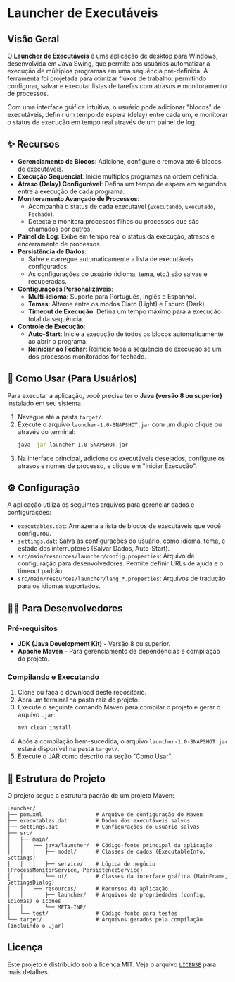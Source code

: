 # Launcher de Executáveis

## Visão Geral

O **Launcher de Executáveis** é uma aplicação de desktop para Windows, desenvolvida em Java Swing, que permite aos usuários automatizar a execução de múltiplos programas em uma sequência pré-definida. A ferramenta foi projetada para otimizar fluxos de trabalho, permitindo configurar, salvar e executar listas de tarefas com atrasos e monitoramento de processos.

Com uma interface gráfica intuitiva, o usuário pode adicionar "blocos" de executáveis, definir um tempo de espera (delay) entre cada um, e monitorar o status de execução em tempo real através de um painel de log.

## ✨ Recursos

- **Gerenciamento de Blocos**: Adicione, configure e remova até 6 blocos de executáveis.
- **Execução Sequencial**: Inicie múltiplos programas na ordem definida.
- **Atraso (Delay) Configurável**: Defina um tempo de espera em segundos entre a execução de cada programa.
- **Monitoramento Avançado de Processos**:
    - Acompanha o status de cada executável (`Executando`, `Executado`, `Fechado`).
    - Detecta e monitora processos filhos ou processos que são chamados por outros.
- **Painel de Log**: Exibe em tempo real o status da execução, atrasos e encerramento de processos.
- **Persistência de Dados**:
    - Salve e carregue automaticamente a lista de executáveis configurados.
    - As configurações do usuário (idioma, tema, etc.) são salvas e recuperadas.
- **Configurações Personalizáveis**:
    - **Multi-idioma**: Suporte para Português, Inglês e Espanhol.
    - **Temas**: Alterne entre os modos Claro (Light) e Escuro (Dark).
    - **Timeout de Execução**: Defina um tempo máximo para a execução total da sequência.
- **Controle de Execução**:
    - **Auto-Start**: Inicie a execução de todos os blocos automaticamente ao abrir o programa.
    - **Reiniciar ao Fechar**: Reinicie toda a sequência de execução se um dos processos monitorados for fechado.

## 🚀 Como Usar (Para Usuários)

Para executar a aplicação, você precisa ter o **Java (versão 8 ou superior)** instalado em seu sistema.

1.  Navegue até a pasta `target/`.
2.  Execute o arquivo `launcher-1.0-SNAPSHOT.jar` com um duplo clique ou através do terminal:
    ```bash
    java -jar launcher-1.0-SNAPSHOT.jar
    ```
3.  Na interface principal, adicione os executáveis desejados, configure os atrasos e nomes de processo, e clique em "Iniciar Execução".

## ⚙️ Configuração

A aplicação utiliza os seguintes arquivos para gerenciar dados e configurações:

-   `executables.dat`: Armazena a lista de blocos de executáveis que você configurou.
-   `settings.dat`: Salva as configurações do usuário, como idioma, tema, e estado dos interruptores (Salvar Dados, Auto-Start).
-   `src/main/resources/launcher/config.properties`: Arquivo de configuração para desenvolvedores. Permite definir URLs de ajuda e o timeout padrão.
-   `src/main/resources/launcher/lang_*.properties`: Arquivos de tradução para os idiomas suportados.

## 👨‍💻 Para Desenvolvedores

### Pré-requisitos

-   **JDK (Java Development Kit)** - Versão 8 ou superior.
-   **Apache Maven** - Para gerenciamento de dependências e compilação do projeto.

### Compilando e Executando

1.  Clone ou faça o download deste repositório.
2.  Abra um terminal na pasta raiz do projeto.
3.  Execute o seguinte comando Maven para compilar o projeto e gerar o arquivo `.jar`:
    ```bash
    mvn clean install
    ```
4.  Após a compilação bem-sucedida, o arquivo `launcher-1.0-SNAPSHOT.jar` estará disponível na pasta `target/`.
5.  Execute o JAR como descrito na seção "Como Usar".

## 📂 Estrutura do Projeto

O projeto segue a estrutura padrão de um projeto Maven:

```
Launcher/
├── pom.xml                 # Arquivo de configuração do Maven
├── executables.dat         # Dados dos executáveis salvos
├── settings.dat            # Configurações do usuário salvas
├── src/
│   ├── main/
│   │   ├── java/launcher/  # Código-fonte principal da aplicação
│   │   │   ├── model/      # Classes de dados (ExecutableInfo, Settings)
│   │   │   ├── service/    # Lógica de negócio (ProcessMonitorService, PersistenceService)
│   │   │   └── ui/         # Classes da interface gráfica (MainFrame, SettingsDialog)
│   │   └── resources/      # Recursos da aplicação
│   │       ├── launcher/   # Arquivos de propriedades (config, idiomas) e ícones
│   │       └── META-INF/
│   └── test/               # Código-fonte para testes
└── target/                 # Arquivos gerados pela compilação (incluindo o .jar)
```

## Licença

Este projeto é distribuído sob a licença MIT. Veja o arquivo [`LICENSE`](LICENSE.md) para mais detalhes.

